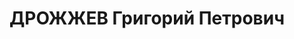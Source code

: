 ---
title: ДРОЖЖЕВ Григорий Петрович
description: 'Род. в 1897, член ВКП(б). Зав. сельхозотделом газеты "Оренбургская коммуна"

  Приговор: ВК ВС СССР, 04.10.1937 – ВМН.

  Реабилитирован сентябрь 1956'
---